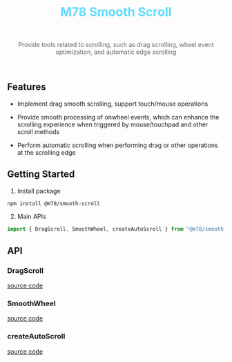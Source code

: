 <h1 align="center" style="color: #61dafb;">M78 Smooth Scroll</h1>

<br>

<p align="center" style="color:#666">Provide tools related to scrolling, such as drag scrolling, wheel event optimization, and automatic edge scrolling</p>

<br>



## Features

- Implement drag smooth scrolling, support touch/mouse operations

- Provide smooth processing of onwheel events, which can enhance the scrolling experience when triggered by mouse/touchpad and other scroll methods

-  Perform automatic scrolling when performing drag or other operations at the scrolling edge

  

## Getting Started

1. Install package

```bash
npm install @m78/smooth-scroll
```

2. Main APIs

```js
import { DragScroll, SmoothWheel, createAutoScroll } from "@m78/smooth-scroll";
```



## API

### DragScroll

[source code](./src/drag-scroll.ts)



### SmoothWheel

[source code](./src/smooth-wheel.ts)



### createAutoScroll

[source code](./src/auto-scroll.ts)

